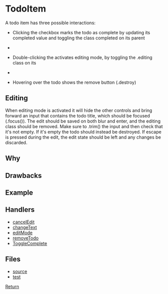 # TodoItem

A todo item has three possible interactions:

* Clicking the checkbox marks the todo as complete by updating its completed value and toggling the class completed on its parent <li>

* Double-clicking the <label> activates editing mode, by toggling the .editing class on its <li>

* Hovering over the todo shows the remove button (.destroy)

## Editing

When editing mode is activated it will hide the other controls and bring forward an input that contains the todo title, which should be focused (.focus()). The edit should be saved on both blur and enter, and the editing class should be removed. Make sure to .trim() the input and then check that it's not empty. If it's empty the todo should instead be destroyed. If escape is pressed during the edit, the edit state should be left and any changes be discarded.

## Why

## Drawbacks

## Example

## Handlers

* [cancelEdit](handlers/cancel-edit)
* [changeText](handlers/change-text)
* [editMode](handlers/edit-mode)
* [removeTodo](handlers/remove-todo)
* [ToggleComplete](handlers/toggle-complete)

## Files

* [source](index.js)
* [test](test.js)

[Return](../../README.md)
